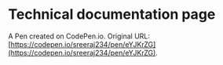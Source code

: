 # Technical documentation page

A Pen created on CodePen.io. Original URL: [https://codepen.io/sreeraj234/pen/eYJKrZG](https://codepen.io/sreeraj234/pen/eYJKrZG).


